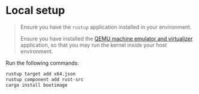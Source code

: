 # Local setup

<blockquote>

Ensure you have the `rustup` application installed in your environment.

Ensure you have installed the [QEMU machine emulator and virtualizer](https://www.qemu.org/download/) application, so that you may run the kernel inside your host environment.

</blockquote>

Run the following commands:

```bash
rustup target add x64.json
rustup component add rust-src
cargo install bootimage
```